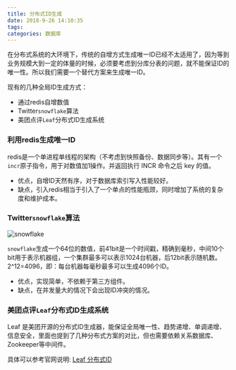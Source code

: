 ```yaml
---
title: 分布式ID生成
date: 2018-9-26 14:10:35
tags:
categories: 数据库
---
```


在分布式系统的大环境下，传统的自增方式生成唯一ID已经不太适用了，因为等到业务规模大到一定的体量的时候，必须要考虑到分库分表的问题，就不能保证ID的唯一性。所以我们需要一个替代方案来生成唯一ID。

现有的几种全局ID生成方式：

+ 通过redis自增数值
+ Twitter`snowflake`算法
+ 美团点评`Leaf`分布式ID生成系统
  

### 利用redis生成唯一ID

redis是一个单进程单线程的架构（不考虑到快照备份、数据同步等）。其有一个`incr`原子指令，用于对数值加1操作。并返回执行 INCR 命令之后 key 的值。

+ 优点，自增ID天然有序，对于数据库索引写入性能较好。
+ 缺点，引入redis相当于引入了一个单点的性能瓶颈，同时增加了系统的复杂度和维护成本。


### Twitter`snowflake`算法

![snowflake](/img/snowflake)

`snowflake`生成一个64位的数值，前41bit是一个时间戳，精确到毫秒，中间10个bit用于表示机器组，一个集群最多可以表示1024台机器，后12bit表示随机数。2^12=4096，即：每台机器每毫秒最多可以生成4096个ID。

+ 优点，实现简单，不依赖于第三方组件。
+ 缺点，在并发量大的情况下会出现ID冲突的情况。


### 美团点评`Leaf`分布式ID生成系统

Leaf 是美团开源的分布式ID生成器，能保证全局唯一性、趋势递增、单调递增、信息安全，里面也提到了几种分布式方案的对比，但也需要依赖关系数据库、Zookeeper等中间件。

具体可以参考官网说明: [Leaf 分布式ID](https://tech.meituan.com/MT_Leaf.html)


